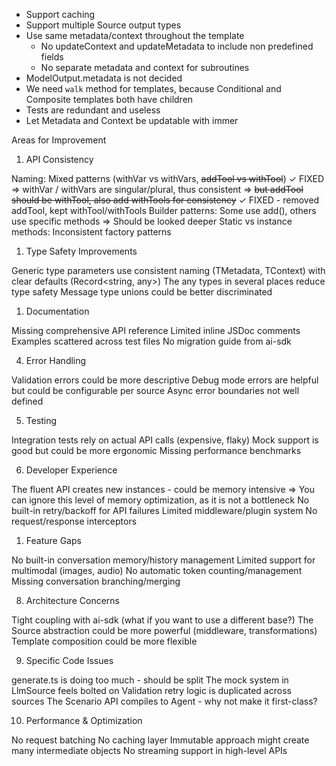 - Support caching
- Support multiple Source output types
- Use same metadata/context throughout the template
  - No updateContext and updateMetadata to include non predefined fields
  - No separate metadata and context for subroutines
- ModelOutput.metadata is not decided
- We need `walk` method for templates, because Conditional and Composite templates both have children
- Tests are redundant and useless
- Let Metadata and Context be updatable with immer

Areas for Improvement

1. API Consistency

Naming: Mixed patterns (withVar vs withVars, ~~addTool vs withTool~~) ✓ FIXED
=> withVar / withVars are singular/plural, thus consistent
=> ~~but addTool should be withTool, also add withTools for consistency~~ ✓ FIXED - removed addTool, kept withTool/withTools
Builder patterns: Some use add(), others use specific methods
=> Should be looked deeper
Static vs instance methods: Inconsistent factory patterns

1. Type Safety Improvements

Generic type parameters use consistent naming (TMetadata, TContext) with clear defaults (Record<string, any>)
The any types in several places reduce type safety
Message type unions could be better discriminated

1. Documentation

Missing comprehensive API reference
Limited inline JSDoc comments
Examples scattered across test files
No migration guide from ai-sdk

4. Error Handling

Validation errors could be more descriptive
Debug mode errors are helpful but could be configurable per source
Async error boundaries not well defined

5. Testing

Integration tests rely on actual API calls (expensive, flaky)
Mock support is good but could be more ergonomic
Missing performance benchmarks

6. Developer Experience

The fluent API creates new instances - could be memory intensive
=> You can ignore this level of memory optimization, as it is not a bottleneck
No built-in retry/backoff for API failures
Limited middleware/plugin system
No request/response interceptors

1. Feature Gaps

No built-in conversation memory/history management
Limited support for multimodal (images, audio)
No automatic token counting/management
Missing conversation branching/merging

8. Architecture Concerns

Tight coupling with ai-sdk (what if you want to use a different base?)
The Source abstraction could be more powerful (middleware, transformations)
Template composition could be more flexible

9. Specific Code Issues

generate.ts is doing too much - should be split
The mock system in LlmSource feels bolted on
Validation retry logic is duplicated across sources
The Scenario API compiles to Agent - why not make it first-class?

10. Performance & Optimization

No request batching
No caching layer
Immutable approach might create many intermediate objects
No streaming support in high-level APIs
